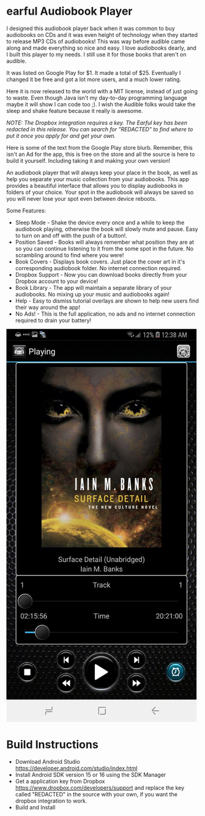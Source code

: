# earful Audiobook Player

I designed this audiobook player back when it was common to buy audiobooks
on CDs and it was even height of technology when they started to release MP3
CDs of audiobooks! This was way before audible came along and made everything so
nice and easy. I love audiobooks dearly, and I built this player to my needs. 
I still use it for those books that aren't on audible.

It was listed on Google Play for $1. It made a total of $25. Eventually I changed it be free 
and got a lot more users, and a much lower rating.

Here it is now released to the world with a MIT license, instead of just going to waste. Even though
Java isn't my day-to-day programming language maybe it will show I can code too ;).
I wish the Audible folks would take the sleep and shake feature because it really is awesome.

_NOTE: The Dropbox integration requires a key. The Earful key has been redacted in this release.
You can search for "REDACTED" to find where to put it once you apply for and get your own._

Here is some of the text from the Google Play store blurb. Remember, this isn't an Ad for the app,
this is free on the store and all the source is here to build it yourself. Including taking it and making your own version!

An audiobook player that will always keep your place in the book, 
as well as help you separate your music collection from your audiobooks. 
This app provides a beautiful interface that allows you to display audiobooks 
in folders of your choice. Your spot in the audiobook will always be saved so 
you will never lose your spot even between device reboots. 

Some Features:
* Sleep Mode - Shake the device every once and a while to keep the audiobook playing, otherwise the book will slowly mute and pause. Easy to turn on and off with the push of a button!.
* Position Saved - Books will always remember what position they are at so you can continue listening to it from the some spot in the future. No scrambling around to find where you were!
* Book Covers - Displays book covers. Just place the cover art in it's corresponding audiobook folder. No internet connection required.
* Dropbox Support - Now you can download books directly from your Dropbox account to your device!
* Book Library - The app will maintain a separate library of your audiobooks. No mixing up your music and audiobooks again!
* Help - Easy to dismiss tutorial overlays are shown to help new users find their way around the app!
* No Ads! - This is the full application, no ads and no internet connection required to drain your battery! 

![Image Preview of Earful Audiobook Player](docs/earful_preview.jpg)

# Build Instructions

* Download Android Studio <https://developer.android.com/studio/index.html>
* Install Android SDK version 15 or 16 using the SDK Manager 
* Get a application key from Dropbox <https://www.dropbox.com/developers/support> and replace the key called "REDACTED" in the source with your own, if you want the dropbox integration to work.
* Build and Install